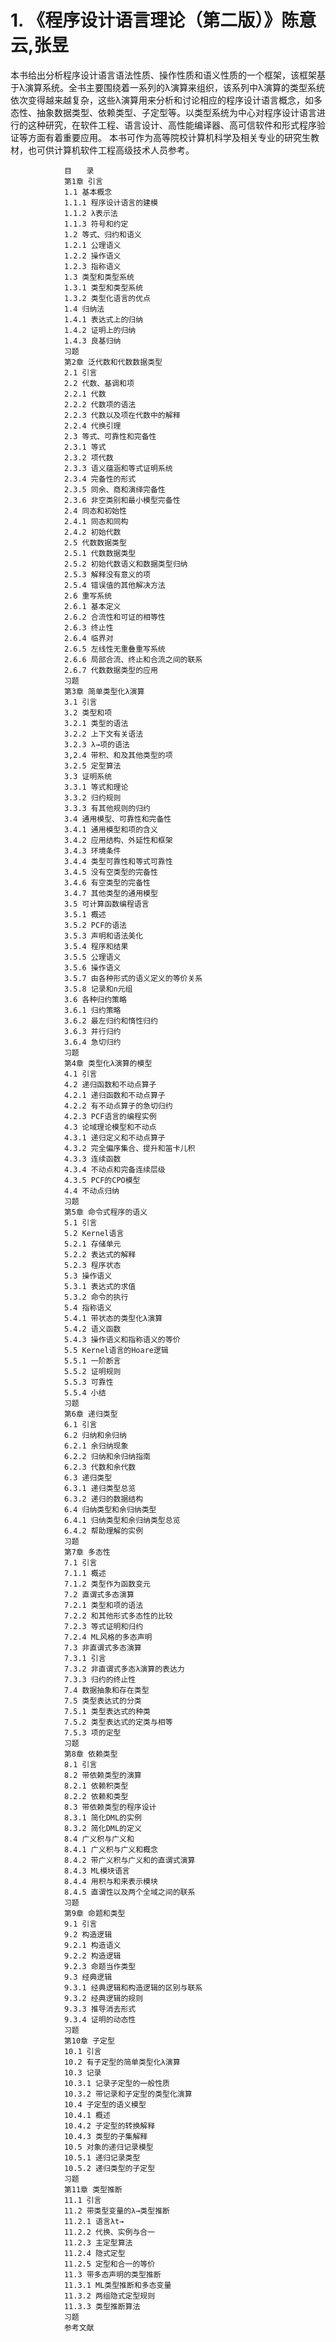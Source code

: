 





# 1. 《程序设计语言理论（第二版）》陈意云,张昱










本书给出分析程序设计语言语法性质、操作性质和语义性质的一个框架，该框架基于λ演算系统。全书主要围绕着一系列的λ演算来组织，该系列中λ演算的类型系统依次变得越来越复杂，这些λ演算用来分析和讨论相应的程序设计语言概念，如多态性、抽象数据类型、依赖类型、子定型等。以类型系统为中心对程序设计语言进行的这种研究，在软件工程、语言设计、高性能编译器、高可信软件和形式程序验证等方面有着重要应用。
本书可作为高等院校计算机科学及相关专业的研究生教材，也可供计算机软件工程高级技术人员参考。


                目　　录
                第1章 引言
                1.1 基本概念
                1.1.1 程序设计语言的建模
                1.1.2 λ表示法
                1.1.3 符号和约定
                1.2 等式、归约和语义
                1.2.1 公理语义
                1.2.2 操作语义
                1.2.3 指称语义
                1.3 类型和类型系统
                1.3.1 类型和类型系统
                1.3.2 类型化语言的优点
                1.4 归纳法
                1.4.1 表达式上的归纳
                1.4.2 证明上的归纳
                1.4.3 良基归纳
                习题
                第2章 泛代数和代数数据类型
                2.1 引言
                2.2 代数、基调和项
                2.2.1 代数
                2.2.2 代数项的语法
                2.2.3 代数以及项在代数中的解释
                2.2.4 代换引理
                2.3 等式、可靠性和完备性
                2.3.1 等式
                2.3.2 项代数
                2.3.3 语义蕴涵和等式证明系统
                2.3.4 完备性的形式
                2.3.5 同余、商和演绎完备性
                2.3.6 非空类别和最小模型完备性
                2.4 同态和初始性
                2.4.1 同态和同构
                2.4.2 初始代数
                2.5 代数数据类型
                2.5.1 代数数据类型
                2.5.2 初始代数语义和数据类型归纳
                2.5.3 解释没有意义的项
                2.5.4 错误值的其他解决方法
                2.6 重写系统
                2.6.1 基本定义
                2.6.2 合流性和可证的相等性
                2.6.3 终止性
                2.6.4 临界对
                2.6.5 左线性无重叠重写系统
                2.6.6 局部合流、终止和合流之间的联系
                2.6.7 代数数据类型的应用
                习题
                第3章 简单类型化λ演算
                3.1 引言
                3.2 类型和项
                3.2.1 类型的语法
                3.2.2 上下文有关语法
                3.2.3 λ→项的语法
                3,2.4 带积、和及其他类型的项
                3.2.5 定型算法
                3.3 证明系统
                3.3.1 等式和理论
                3.3.2 归约规则
                3.3.3 有其他规则的归约
                3.4 通用模型、可靠性和完备性
                3.4.1 通用模型和项的含义
                3.4.2 应用结构、外延性和框架
                3.4.3 环境条件
                3.4.4 类型可靠性和等式可靠性
                3.4.5 没有空类型的完备性
                3.4.6 有空类型的完备性
                3.4.7 其他类型的通用模型
                3.5 可计算函数编程语言
                3.5.1 概述
                3.5.2 PCF的语法
                3.5.3 声明和语法美化
                3.5.4 程序和结果
                3.5.5 公理语义
                3.5.6 操作语义
                3.5.7 由各种形式的语义定义的等价关系
                3.5.8 记录和n元组
                3.6 各种归约策略
                3.6.1 归约策略
                3.6.2 最左归约和惰性归约
                3.6.3 并行归约
                3.6.4 急切归约
                习题
                第4章 类型化λ演算的模型
                4.1 引言
                4.2 递归函数和不动点算子
                4.2.1 递归函数和不动点算子
                4.2.2 有不动点算子的急切归约
                4.2.3 PCF语言的编程实例
                4.3 论域理论模型和不动点
                4.3.1 递归定义和不动点算子
                4.3.2 完全偏序集合、提升和笛卡儿积
                4.3.3 连续函数
                4.3.4 不动点和完备连续层级
                4.3.5 PCF的CPO模型
                4.4 不动点归纳
                习题
                第5章 命令式程序的语义
                5.1 引言
                5.2 Kernel语言
                5.2.1 存储单元
                5.2.2 表达式的解释
                5.2.3 程序状态
                5.3 操作语义
                5.3.1 表达式的求值
                5.3.2 命令的执行
                5.4 指称语义
                5.4.1 带状态的类型化λ演算
                5.4.2 语义函数
                5.4.3 操作语义和指称语义的等价
                5.5 Kernel语言的Hoare逻辑
                5.5.1 一阶断言
                5.5.2 证明规则
                5.5.3 可靠性
                5.5.4 小结
                习题
                第6章 递归类型
                6.1 引言
                6.2 归纳和余归纳
                6.2.1 余归纳现象
                6.2.2 归纳和余归纳指南
                6.2.3 代数和余代数
                6.3 递归类型
                6.3.1 递归类型总览
                6.3.2 递归的数据结构
                6.4 归纳类型和余归纳类型
                6.4.1 归纳类型和余归纳类型总览
                6.4.2 帮助理解的实例
                习题
                第7章 多态性
                7.1 引言
                7.1.1 概述
                7.1.2 类型作为函数变元
                7.2 直谓式多态演算
                7.2.1 类型和项的语法
                7.2.2 和其他形式多态性的比较
                7.2.3 等式证明和归约
                7.2.4 ML风格的多态声明
                7.3 非直谓式多态演算
                7.3.1 引言
                7.3.2 非直谓式多态λ演算的表达力
                7.3.3 归约的终止性
                7.4 数据抽象和存在类型
                7.5 类型表达式的分类
                7.5.1 类型表达式的种类
                7.5.2 类型表达式的定类与相等
                7.5.3 项的定型
                习题
                第8章 依赖类型
                8.1 引言
                8.2 带依赖类型的演算
                8.2.1 依赖积类型
                8.2.2 依赖和类型
                8.3 带依赖类型的程序设计
                8.3.1 简化DML的实例
                8.3.2 简化DML的定义
                8.4 广义积与广义和
                8.4.1 广义积与广义和概念
                8.4.2 带广义积与广义和的直谓式演算
                8.4.3 ML模块语言
                8.4.4 用积与和来表示模块
                8.4.5 直谓性以及两个全域之间的联系
                习题
                第9章 命题和类型
                9.1 引言
                9.2 构造逻辑
                9.2.1 构造语义
                9.2.2 构造逻辑
                9.2.3 命题当作类型
                9.3 经典逻辑
                9.3.1 经典逻辑和构造逻辑的区别与联系
                9.3.2 经典逻辑的规则
                9.3.3 推导消去形式
                9.3.4 证明的动态性
                习题
                第10章 子定型
                10.1 引言
                10.2 有子定型的简单类型化λ演算
                10.3 记录
                10.3.1 记录子定型的一般性质
                10.3.2 带记录和子定型的类型化演算
                10.4 子定型的语义模型
                10.4.1 概述
                10.4.2 子定型的转换解释
                10.4.3 类型的子集解释
                10.5 对象的递归记录模型
                10.5.1 递归记录类型
                10.5.2 递归类型的子定型
                习题
                第11章 类型推断
                11.1 引言
                11.2 带类型变量的λ→类型推断
                11.2.1 语言λt→
                11.2.2 代换、实例与合一
                11.2.3 主定型算法
                11.2.4 隐式定型
                11.2.5 定型和合一的等价
                11.3 带多态声明的类型推断
                11.3.1 ML类型推断和多态变量
                11.3.2 两组隐式定型规则
                11.3.3 类型推断算法
                习题
                参考文献

















